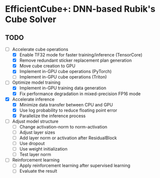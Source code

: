 # EfficientCube+: DNN-based Rubik's Cube Solver

## TODO

- [ ] Accelerate cube operations
  - [x] Enable TF32 mode for faster training/inference (TensorCore)
  - [x] Remove redundant sticker replacement plan generation
  - [x] Move cube creation to GPU
  - [x] Implement in-GPU cube operations (PyTorch)
  - [ ] Implement in-GPU cube operations (Triton)
- [ ] Optimize model training
  - [x] Implement in-GPU training data generation
  - [x] Fix performance degradation in mixed-precision FP16 mode
- [x] Accelerate inference
  - [x] Minimize data transfer between CPU and GPU
  - [x] Use log probability to reduce floating point error
  - [x] Parallelize the inference process
- [ ] Adjust model structure
  - [ ] Change activation-norm to norm-activation
  - [ ] Adjust layer sizes
  - [ ] Add layer norm or activation after ResidualBlock
  - [ ] Use dropout
  - [ ] Use weight initialization
  - [ ] Test layer norm
- [ ] Reinforcement learning
  - [ ] Apply reinforcement learning after supervised learning
  - [ ] Evaluate the result